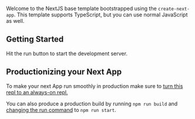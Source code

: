 Welcome to the NextJS base template bootstrapped using the `create-next-app`. This template supports TypeScript, but you can use normal JavaScript as well.

## Getting Started

Hit the run button to start the development server.


## Productionizing your Next App

To make your next App run smoothly in production make sure to [turn this repl to an always-on repl.](https://docs.replit.com/hosting/enabling-always-on)

You can also produce a production build by running `npm run build` and [changing the run command](https://docs.replit.com/programming-ide/configuring-repl#run) to `npm run start`.
